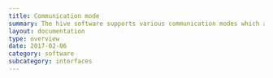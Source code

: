 ```yaml
---
title: Communication mode
summary: The hive software supports various communication modes which are described here.
layout: documentation
type: overview
date: 2017-02-06
category: software
subcategory: interfaces
---
```


